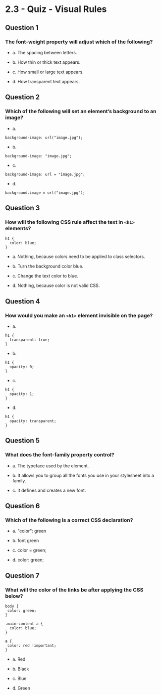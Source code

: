# 2.3 - Quiz - Visual Rules

## Question 1

### The font-weight property will adjust which of the following?

- a. The spacing between letters.

- b. How thin or thick text appears.   

- c. How small or large text appears.

- d. How transparent text appears.

## Question 2

### Which of the following will set an element’s background to an image?

- a. 
```
background-image: url("image.jpg");   
```
- b. 
```
background-image: "image.jpg";
```
- c. 
```
background-image: url = "image.jpg";
```
- d.         
```
background.image = url("image.jpg");
```

## Question 3

### How will the following CSS rule affect the text in ```<h1>``` elements?
```
h1 {
  color: blue;
}
```
- a. Nothing, because colors need to be applied to class selectors.

- b. Turn the background color blue.

- c. Change the text color to blue.     

- d. Nothing, because color is not valid CSS.

## Question 4

### How would you make an ```<h1>``` element invisible on the page?

- a. 
```
h1 {
  transparent: true;
}
```
- b.                     
```
h1 {
  opacity: 0;
}
```
- c. 
```
h1 {
  opacity: 1;
}
```
- d.         
```
h1 {
  opacity: transparent;
}
```

## Question 5

### What does the font-family property control?

- a. The typeface used by the element.         

- b. It allows you to group all the fonts you use in your stylesheet into a family.

- c. It defines and creates a new font.

## Question 6

### Which of the following is a correct CSS declaration?

- a. "color": green

- b. font green

- c. color = green;

- d. color: green;    

## Question 7

### What will the color of the links be after applying the CSS below?
```
body {
 color: green;
}
 
.main-content a {
  color: blue;
}
 
a {
 color: red !important;
}
```  
- a. Red     

- b. Black

- c. Blue

- d. Green